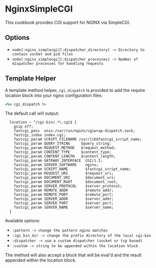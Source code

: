 NginxSimpleCGI
==============

This cookbook provides CGI support for NGINX via SimpleCGI.

Options
-------

* `node[:nginx_simplecgi][:dispatcher_directory] -> Directory to contain socket and pid files`
* `node[:nginx_simplecgi][:dispatcher_processes] -> Number of dispatcher processes for handling requests`

Template Helper
---------------

A template method helper, `cgi_dispatch` is provided to add the require location block into your
nginx configuration files:

```ruby
<%= cgi_dispatch %>
```

The default call will output:

```
  location ~ ^/cgi-bin/.*\.cgi$ {
    gzip off; 
    fastcgi_pass  unix:/var/run/nginx/cgiwrap-dispatch.sock;
    fastcgi_index index.cgi;
    fastcgi_param SCRIPT_FILENAME /usr/lib$fastcgi_script_name;
    fastcgi_param QUERY_STRING     $query_string;
    fastcgi_param REQUEST_METHOD   $request_method;
    fastcgi_param CONTENT_TYPE     $content_type;
    fastcgi_param CONTENT_LENGTH   $content_length;
    fastcgi_param GATEWAY_INTERFACE  CGI/1.1;
    fastcgi_param SERVER_SOFTWARE    nginx;
    fastcgi_param SCRIPT_NAME        $fastcgi_script_name;
    fastcgi_param REQUEST_URI        $request_uri;
    fastcgi_param DOCUMENT_URI       $document_uri;
    fastcgi_param DOCUMENT_ROOT      $document_root;
    fastcgi_param SERVER_PROTOCOL    $server_protocol;
    fastcgi_param REMOTE_ADDR        $remote_addr;
    fastcgi_param REMOTE_PORT        $remote_port;
    fastcgi_param SERVER_ADDR        $server_addr;
    fastcgi_param SERVER_PORT        $server_port;
    fastcgi_param SERVER_NAME        $server_name;
  }
```

Available options:

* `:pattern -> change the pattern nginx matches`
* `:cgi_bin_dir -> change the prefix directory of the local cgi-bin`
* `:dispatcher -> use a custom dispatcher (socket or tcp based)`
* `:custom -> string to be appended within the location block`

The method will also accept a block that will be eval'd and the result appended within the location block.
